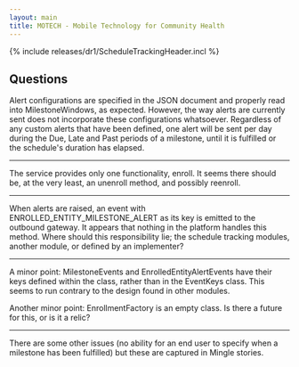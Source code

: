 ```yaml
---
layout: main
title: MOTECH - Mobile Technology for Community Health
---
```


{% include releases/dr1/ScheduleTrackingHeader.incl %}

## Questions

Alert configurations are specified in the JSON document and properly read into MilestoneWindows, as expected. However, the way alerts are currently sent does not incorporate these configurations whatsoever. Regardless of any custom alerts that have been defined, one alert will be sent per day during the Due, Late and Past periods of a milestone, until it is fulfilled or the schedule's duration has elapsed.

***

The service provides only one functionality, enroll. It seems there should be, at the very least, an unenroll method, and possibly reenroll.

***

When alerts are raised, an event with ENROLLED_ENTITY_MILESTONE_ALERT as its key is emitted to the outbound gateway. It appears that nothing in the platform handles this method. Where should this responsibility lie; the schedule tracking modules, another module, or defined by an implementer?


***

A minor point: MilestoneEvents and EnrolledEntityAlertEvents have their keys defined within the class, rather than in the EventKeys class. This seems to run contrary to the design found in other modules.

Another minor point: EnrollmentFactory is an empty class. Is there a future for this, or is it a relic?

***

There are some other issues (no ability for an end user to specify when a milestone has been fulfilled) but these are captured in Mingle stories.
